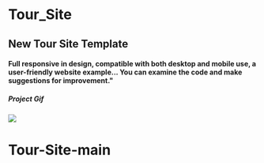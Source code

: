 # Tour_Site

<h2> New Tour Site Template</h2>

<h4> Full responsive in design, compatible with both desktop and mobile use, a user-friendly website example... You can examine the code and make suggestions for improvement." </h4>

<h5> Project Gif</h5>

![](tour-screen.gif)
# Tour-Site-main
